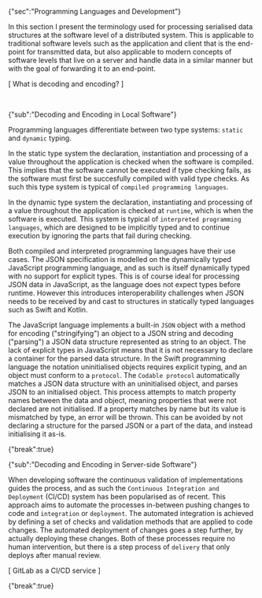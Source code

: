 {"sec":"Programming Languages and Development"}

In this section I present the terminology used for processing serialised data structures at the software level of a distributed system. This is applicable to traditional software levels such as the application and client that is the end-point for transmitted data, but also applicable to modern concepts of software levels that live on a server and handle data in a similar manner but with the goal of forwarding it to an end-point.

[ What is decoding and encoding? ]

<br>

<!--
https://docs.oracle.com/cd/E57471_01/bigData.100/extensions_bdd/src/cext_transform_typing.html
-->

{"sub":"Decoding and Encoding in Local Software"}

Programming languages differentiate between two type systems: `static` and `dynamic` typing.

In the static type system the declaration, instantiation and processing of a value throughout the application is checked when the software is compiled. This implies that the software cannot be executed if type checking fails, as the software must first be succesfully compiled with valid type checks. As such this type system is typical of `compiled programming languages`.

In the dynamic type system the declaration, instantiating and processing of a value throughout the application is checked at `runtime`, which is when the software is executed. This system is typical of `interpreted programming languages`, which are designed to be implicitly typed and to continue execution by ignoring the parts that fail during checking.

Both compiled and interpreted programming languages have their use cases. The JSON specification is modelled on the dynamically typed JavaScript programming language, and as such is itself dynamically typed with no support for explicit types. This is of course ideal for processing JSON data in JavaScript, as the language does not expect types before runtime. However this introduces interoperability challenges when JSON needs to be received by and cast to structures in statically typed languages such as Swift and Kotlin.

<!--
https://developer.mozilla.org/en-US/docs/Web/JavaScript/Reference/Global_Objects/JSON
https://developer.apple.com/documentation/foundation/archives_and_serialization/encoding_and_decoding_custom_types
-->

The JavaScript language implements a built-in `JSON` object with a method for encoding ("stringifying") an object to a JSON string and decoding ("parsing") a JSON data structure represented as string to an object. The lack of explicit types in JavaScript means that it is not necessary to declare a container for the parsed data structure. In the Swift programming language the notation uninitialised objects requires explicit typing, and an object must conform to a `protocol`. The `Codable protocol` automatically matches a JSON data structure with an uninitialised object, and parses JSON to an initialised object. This process attempts to match property names between the data and object, meaning properties that were not declared are not initialised. If a property matches by name but its value is mismatched by type, an error will be thrown. This can be avoided by not declaring a structure for the parsed JSON or a part of the data, and instead initialising it as-is.

{"break":true}

{"sub":"Decoding and Encoding in Server-side Software"}

When developing software the continuous validation of implementations guides the process, and as such the `Continuous Integration and Deployment` (CI/CD) system has been popularised as of recent. This approach aims to automate the processes in-between pushing changes to code and `integration` or `deployment`. The automated integration is achieved by defining a set of checks and validation methods that are applied to code changes. The automated deployment of changes goes a step further, by actually deploying these changes. Both of these processes require no human intervention, but there is a step process of `delivery` that only deploys after manual review.

[ GitLab as a CI/CD service ]

{"break":true}